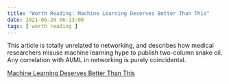 ```yaml
---
title: "Worth Reading: Machine Learning Deserves Better Than This"
date: 2021-06-20 06:13:00
tags: [ worth reading ]
---
```

This article is totally unrelated to networking, and describes how medical researchers misuse machine learning hype to publish two-column snake oil. Any correlation with AI/ML in networking is purely coincidental.

[Machine Learning Deserves Better Than This](https://blogs.sciencemag.org/pipeline/archives/2021/06/02/machine-learning-deserves-better-than-this)
